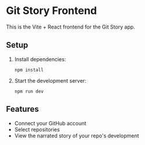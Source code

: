 # Git Story Frontend

This is the Vite + React frontend for the Git Story app.

## Setup

1. Install dependencies:
   ```
   npm install
   ```
2. Start the development server:
   ```
   npm run dev
   ```

## Features

- Connect your GitHub account
- Select repositories
- View the narrated story of your repo's development
